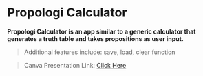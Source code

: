 # Propologi Calculator
**Propologi Calculator is an app similar to a generic calculator that generates a truth table and takes propositions as user input.**

> Additional features include: save, load, clear function


> Canva Presentation Link: [Click Here](https://www.canva.com/design/DAFU63rBUzE/_2qL3NSsJs6WBGCveMHBpg/view?utm_content=DAFU63rBUzE&utm_campaign=designshare&utm_medium=link&utm_source=publishsharelink)
